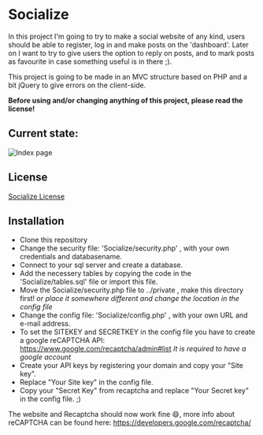 # Socialize

In this project I'm going to try to make a social website of any kind, users should be able to register,
log in and make posts on the 'dashboard'. Later on I want to try to give users the option to reply on posts,
and to mark posts as favourite in case something useful is in there ;).

This project is going to be made in an MVC structure based on PHP and a bit jQuery to give errors on the client-side.

**Before using and/or changing anything of this project, please read the license!**

## Current state:
![Index page](http://imgur.com/7rR6qH3.png) 

## License
[Socialize License](LICENSE)

## Installation
* Clone this repository
* Change the security file: 'Socialize/security.php' , with your own credentials and databasename.
* Connect to your sql server and create a database.
* Add the necessery tables by copying the code in the 'Socialize/tables.sql' file or import this file.
* Move the Socialize/security.php file to ../private , make this directory first!  _or place it somewhere different and change the location in the config file_
* Change the config file: 'Socialize/config.php' , with your own URL and e-mail address.
* To set the SITEKEY and SECRETKEY in the config file you have to create a google reCAPTCHA API: https://www.google.com/recaptcha/admin#list _It is required to have a google account_
* Create your API keys by registering your domain and copy your "Site key".
* Replace "Your Site key" in the config file.
* Copy your "Secret Key" from recaptcha and replace "Your Secret key" in the config file. ;)

The website and Recaptcha should now work fine 😄, more info about reCAPTCHA can be found here: https://developers.google.com/recaptcha/
